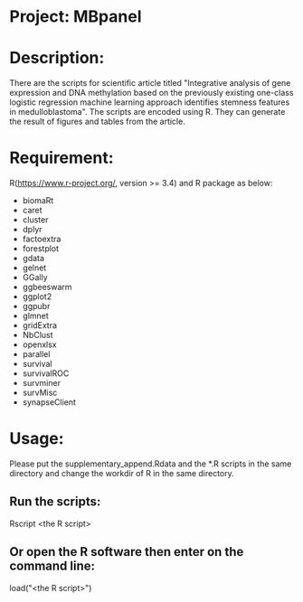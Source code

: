 # Project: MBpanel

# Description:
There are the scripts for scientific article titled "Integrative analysis of gene expression and DNA methylation based on the previously existing one-class logistic regression machine learning approach identifies stemness features in medulloblastoma". The scripts are encoded using R. They can generate the result of figures and tables from the article.

# Requirement:
R(https://www.r-project.org/, version >= 3.4) and R package as below:
* biomaRt
* caret
* cluster
* dplyr
* factoextra
* forestplot
* gdata
* gelnet
* GGally
* ggbeeswarm
* ggplot2
* ggpubr
* glmnet
* gridExtra
* NbClust
* openxlsx
* parallel
* survival
* survivalROC
* survminer
* survMisc
* synapseClient



# Usage:
Please put the supplementary_append.Rdata and the \*.R scripts in the same directory and change the workdir of R in the same directory.
## Run the scripts: 
Rscript \<the R script\>
## Or open the R software then enter on the command line:
load("\<the R script\>")
